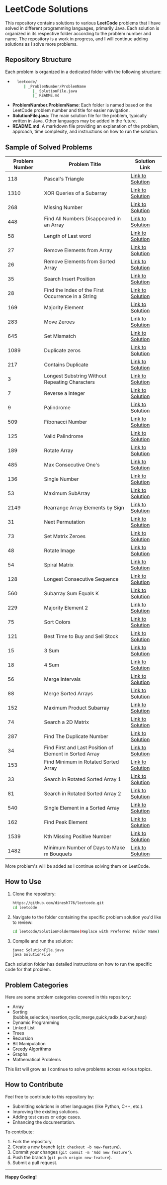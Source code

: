 # LeetCode Solutions

This repository contains solutions to various **LeetCode** problems that I have solved in different programming languages, primarily Java. Each solution is organized in its respective folder according to the problem number and name. The repository is a work in progress, and I will continue adding solutions as I solve more problems.

## Repository Structure

Each problem is organized in a dedicated folder with the following structure:

- ```bash
    leetcode/
       | _ProblemNumber/ProblemName
           |_ SolutionFile.java
           |_ README.md


- **ProblemNumber.ProblemName**: Each folder is named based on the LeetCode problem number and title for easier navigation.
- **SolutionFile.java**: The main solution file for the problem, typically written in Java. Other languages may be added in the future.
- **README.md**: A markdown file providing an explanation of the problem, approach, time complexity, and instructions on how to run the solution.

## Sample of Solved Problems

| Problem Number | Problem Title                                           | Solution Link                                                                                                  |
|----------------|---------------------------------------------------------|----------------------------------------------------------------------------------------------------------------|
| 118            | Pascal's Triangle                                       | [Link to Solution](https://github.com/dinesh776/leetcode/tree/main/_118/PascalsTriangle)                       |
| 1310           | XOR Queries of a Subarray                               | [Link to Solution](https://github.com/dinesh776/leetcode/tree/main/_1310/XORQueriesOfaSubarray)                |
| 268            | Missing Number                                          | [Link to Solution](https://github.com/dinesh776/leetcode/tree/main/_268/MissingNumber)                         |
| 448            | Find All Numbers Disappeared in an Array                | [Link to Solution](https://github.com/dinesh776/leetcode/tree/main/_448/FindAllNumbersDisappearedinanArray)    |
| 58             | Length of Last word                                     | [Link to Solution](https://github.com/dinesh776/leetcode/tree/main/_58/LengthofLastWord)                       |
| 27             | Remove Elements from Array                              | [Link to Solution](https://github.com/dinesh776/leetcode/tree/main/_27RemoveElement)                           |
| 26             | Remove Elements from Sorted Array                       | [Link to Solution](https://github.com/dinesh776/leetcode/tree/main/_26RemoveDuplicatesFromSortedArray)         |
| 35             | Search Insert Position                                  | [Link to Solution](https://github.com/dinesh776/leetcode/tree/main/_35SearchInsertPosition)                    |
| 28             | Find the Index of the First Occurrence in a String      | [Link to Solution](https://github.com/dinesh776/leetcode/tree/main/_28FindTheIndexOfTheFirstOccurrenceInAString) |
| 169            | Majority Element                                        | [Link to Solution](https://github.com/dinesh776/leetcode/tree/main/_169MajorityElement)                        |
| 283            | Move Zeroes                                             | [Link to Solution](https://github.com/dinesh776/leetcode/tree/main/_283MoveZeroes)                             |
| 645            | Set Mismatch                                            | [Link to Solution](https://github.com/dinesh776/leetcode/tree/main/_645SetMismatch)                            |
| 1089           | Duplicate zeros                                         | [Link to Solution](https://github.com/dinesh776/leetcode/tree/main/_1089DuplicateZeros)                        |
| 217            | Contains Duplicate                                      | [Link to Solution](https://github.com/dinesh776/leetcode/tree/main/_217ContainsDuplicate)                      |
| 3              | Longest Substring Without Repeating Characters          | [Link to Solution](https://github.com/dinesh776/leetcode/tree/main/_3LongestSubstringWithNoRepeatingCharacter) |
| 7              | Reverse a Integer                                       | [Link to Solution](https://github.com/dinesh776/leetcode/tree/main/_7ReverseInteger)                           |
| 9              | Palindrome                                              | [Link to Solution](https://github.com/dinesh776/leetcode/tree/main/_9Palindrome)                               |
| 509            | Fibonacci Number                                        | [Link to Solution](https://github.com/dinesh776/leetcode/tree/main/_509FibonacciNumber)                        |
| 125            | Valid Palindrome                                        | [Link to Solution](https://github.com/dinesh776/leetcode/tree/main/_125ValidPalindrome)                        |
| 189            | Rotate Array                                            | [Link to Solution](https://github.com/dinesh776/leetcode/tree/main/_189RotateArray)                            |
| 485            | Max Consecutive One's                                   | [Link to Solution](https://github.com/dinesh776/leetcode/tree/main/_485MaxConsecutiveOnes)                     |
| 136            | Single Number                                           | [Link to Solution](https://github.com/dinesh776/leetcode/tree/main/_136SingleNumber)                           |
| 53             | Maximum SubArray                                        | [Link to Solution](https://github.com/dinesh776/leetcode/tree/main/_53MaximumSubarray)                         |
| 2149           | Rearrange Array Elements by Sign                        | [Link to Solution](https://github.com/dinesh776/leetcode/tree/main/_2149RearrangeArrayElementsBysign)          |
| 31             | Next Permutation                                        | [Link to Solution](https://github.com/dinesh776/leetcode/tree/main/_31NextPermutation)                         |
| 73             | Set Matrix Zeroes                                       | [Link to Solution](https://github.com/dinesh776/leetcode/tree/main/_73SetMatrixZeroes)                         |
| 48             | Rotate Image                                            | [Link to Solution](https://github.com/dinesh776/leetcode/tree/main/_48RotateImage)                             |
| 54             | Spiral Matrix                                           | [Link to Solution](https://github.com/dinesh776/leetcode/tree/main/_54SpiralMatrix)                            |
| 128            | Longest Consecutive Sequence                            | [Link to Solution](https://github.com/dinesh776/leetcode/tree/main/_128LongestConsecutiveSequence)             |
| 560            | Subarray Sum Equals K                                   | [Link to Solution](https://github.com/dinesh776/leetcode/tree/main/_560SubarraySumEqualsK)                     |
| 229            | Majority Element 2                                      | [Link to Solution](https://github.com/dinesh776/leetcode/tree/main/_229MajorityElement2)                       |
| 75             | Sort Colors                                             | [Link to Solution](https://github.com/dinesh776/leetcode/tree/main/_75SortColors)                              |
| 121            | Best Time to Buy and Sell Stock                         | [Link to Solution](https://github.com/dinesh776/leetcode/tree/main/_121BestTimeToBuyAndSellStock)              |
| 15             | 3 Sum                                                   | [Link to Solution](https://github.com/dinesh776/leetcode/tree/main/_15ThreeSum)                                |
| 18             | 4 Sum                                                   | [Link to Solution](https://github.com/dinesh776/leetcode/tree/main/_18FourSum)                                 |
| 56             | Merge Intervals                                         | [Link to Solution](https://github.com/dinesh776/leetcode/tree/main/_56MergeIntervals)                          |
| 88             | Merge Sorted Arrays                                     | [Link to Solution](https://github.com/dinesh776/leetcode/tree/main/_88MergeSortedArray)                        |
| 152            | Maximum Product Subarray                                | [Link to Solution](https://github.com/dinesh776/leetcode/tree/main/_152MaximumProductSubarray)                 |
| 74             | Search a 2D Matrix                                      | [Link to Solution](https://github.com/dinesh776/leetcode/tree/main/_74SearchA2DMatrix)                         |
| 287            | Find The Duplicate Number                               | [Link to Solution](https://github.com/dinesh776/leetcode/tree/main/_287FindTheDuplicateNumber)                 |
| 34             | Find First and Last Position of Element in Sorted Array | [Link to Solution](https://github.com/dinesh776/leetcode/tree/main/_34FindFirstAndLast)                        |
| 153            | Find Minimum in Rotated Sorted Array                    | [Link to Solution](https://github.com/dinesh776/leetcode/tree/main/_153FindMinimumInRotatedSortedArray)        |
| 33             | Search in Rotated Sorted Array 1                        | [Link to Solution](https://github.com/dinesh776/leetcode/tree/main/_33SearchInRotatedSortedArray)              |
| 81             | Search in Rotated Sorted Array 2                        | [Link to Solution](https://github.com/dinesh776/leetcode/tree/main/_81SearchInRotatedSortedArray)              |
| 540            | Single Element in a Sorted Array                        | [Link to Solution](https://github.com/dinesh776/leetcode/tree/main/_540SingleElementInASortedArray)            |
| 162            | Find Peak Element                        | [Link to Solution](https://github.com/dinesh776/leetcode/tree/main/_162FindPeakElement)                        |
| 1539           |  Kth Missing Positive Number                        | [Link to Solution](https://github.com/dinesh776/leetcode/tree/main/_1539KthMissingPositiveNumber)              |
| 1482           |  Minimum Number of Days to Make m Bouquets                        | [Link to Solution](https://github.com/dinesh776/leetcode/tree/main/_1482MinimumNumberOfDaysToMakeMBouquets)    |



More problem's will be added as I continue solving them on LeetCode.

## How to Use 

1. Clone the repository:
   ```bash
   https://github.com/dinesh776/leetcode.git
   cd leetcode
2. Navigate to the folder containing the specific problem solution you'd like to review:
    ```bash
    cd leetcode/SolutionFolderName(Replace with Preferred Folder Name)
3. Compile and run the solution:
    ```bash
   javac SolutionFile.java
    java SolutionFile

Each solution folder has detailed instructions on how to run the specific code for that problem.

## Problem Categories

Here are some problem categories covered in this repository:

- Array
- Sorting (bubble,selection,insertion,cyclic,merge,quick,radix,bucket,heap)
- Dynamic Programming
- Linked List
- Trees
- Recursion
- Bit Manipulation
- Greedy Algorithms
- Graphs
- Mathematical Problems

This list will grow as I continue to solve problems across various topics.


## How to Contribute

Feel free to contribute to this repository by:

- Submitting solutions in other languages (like Python, C++, etc.).
- Improving the existing solutions.
- Adding test cases or edge cases.
- Enhancing the documentation.

To contribute:

1. Fork the repository.
2. Create a new branch (`git checkout -b new-feature`).
3. Commit your changes (`git commit -m 'Add new feature'`).
4. Push the branch (`git push origin new-feature`).
5. Submit a pull request.


---

**Happy Coding!**
